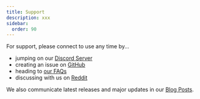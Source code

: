 ```yaml
---
title: Support
description: xxx
sidebar:
  order: 90
---
```


For support, please connect to use any time by...
- jumping on our [Discord Server](https://discord.gg/KTWMrS2)
- creating an issue on [GitHub](https://github.com/TM9657/flow-like)
- heading to [our FAQs](https://flow-like.com/#faq)
- discussing with us on [Reddit](https://www.reddit.com/user/tm9657/)

We also communicate latest releases and major updates in our [Blog Posts](https://flow-like.com/blog/).
